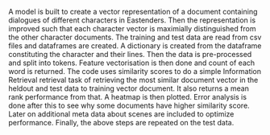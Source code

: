 A model is built to create a vector representation of a document containing dialogues of different characters in Eastenders. 
Then the representation is improved such that each character vector is maximially distinguished from the other character documents. 
The training and test data are read from csv files and dataframes are created. 
A dictionary is created from the dataframe constituting the character and their lines. 
Then the data is pre-processed and split into tokens. Feature vectorisation is then done and count of each word is returned. 
The code uses similarity scores to do a simple Information Retrieval retrieval task of retrieving the most similar document vector in the 
heldout and test data to training vector document. It also returns a mean rank performance from that. A heatmap is then plotted. 
Error analysis is done after this to see why some documents have higher similarity score.  
Later on additional meta data about scenes are included to optimize performance. Finally, the above steps are repeated  on the test data. 
